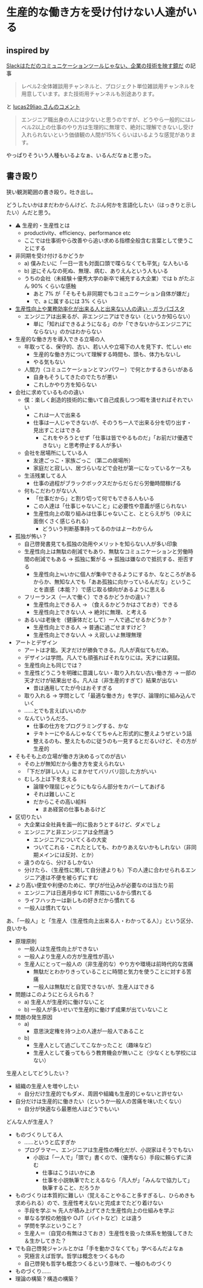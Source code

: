 # 生産的な働き方を受け付けない人達がいる

## inspired by
[Slackはただのコミュニケーションツールじゃない、企業の技術を映す鏡だ](https://qiita.com/KizashiTakata/items/d442d4a28d147529f1b6) の記事

> レベル2:全体雑談用チャンネルと、プロジェクト単位雑談用チャンネルを用意しています。また技術用チャンネルも別途あります。

と [lucas29liao さんのコメント](https://qiita.com/KizashiTakata/items/d442d4a28d147529f1b6#comment-f98e13b678a1cc3e0674)

> エンジニア職出身の人には少ないと思うのですが、どうやら一般的にはレベル2以上の仕事のやり方は生理的に無理で、絶対に理解できないし受け入れられないという価値観の人間が15%くらいはいるような感覚があります。

やっぱりそういう人種もいるよなぁ、いるんだなぁと思った。

## 書き殴り
狭い観測範囲の書き殴り。吐き出し。

どうしたいかはまだわからんけど、たぶん何かを言語化したい（はっきりと示したい）んだと思う。

- :warning: 生産的・生産性とは
  - productivity、efficiency、performance etc
  - ここでは仕事術やら改善やら追い求める指標全般含む言葉として使うことにする
- 非同期を受け付けるかどうか
  - a) 僕みたいに「一日一言も対面口頭で喋らなくても平気」な人もいる
  - b) 逆にそんなの死ぬ、無理、病む、ありえんという人もいる
  - うちの会社（未経験＋優秀大学の新卒で補充する大企業）では b がたぶん 90% くらいな感触
    - あと 7% が「そもそも非同期でもコミュニケーション自体が嫌だ」
    - で、a に属するには 3% くらい
- [生産性向上や業務効率化が出来る人と出来ない人の違い - ガラパゴスタ](https://www.galapagosta.com/entry/2019/10/26/103754)
  - エンジニアは出来るが、非エンジニアはできない（というか知らない）
    - 単に「知ればできるようになる」のか「できないからエンジニアにならない」のかはわからない
- 生産的な働き方を導入できる立場の人
  - 年取ってる、保守的、古い、若い人や立場下の人を見下す、忙しい etc
    - 生産的な働き方について理解する時間も、頭も、体力もないし
    - やる気もない
  - 人間力（コミュニケーションとマンパワー）で何とかするきらいがある
    - 自身もそうしてきたのでたちが悪い
    - これしかやり方を知らない
- 会社に求めているものの違い
  - 僕：楽しく創造的技術的に働いて自己成長しつつ暇を潰せればそれでいい
    - これは一人で出来る
    - 仕事は一人じゃできないが、そのうち一人で出来る分を切り出す・見出すことはできる
      - これをやろうとせず「仕事は皆でやるものだ」「お前だけ優遇できない」と思考停止する人が多い
  - 会社を居場所にしている人
    - 友達ごっこ・家族ごっこ（第二の居場所）
    - 家庭だと寂しい、居づらいなどで会社が第一になっているケースも
  - 生活残業してる人
    - 仕事の過程がブラックボックスだからだらだら労働時間稼げる
  - 何もこだわりがない人
    - 「仕事だから」と割り切って何でもできる人もいる
    - この人達は「仕事じゃないこと」に必要性や意義が感じられない
    - 生産性向上の取り組みは仕事じゃないこと、ととらえがち（ゆえに面倒くさく感じられる）
      - どういう判断基準持ってるのかはよーわからん
- 孤独が怖い？
  - 自己啓発書見ても孤独の効用やメリットを知らない人が多い印象
  - 生産性向上は無駄の削減でもあり、無駄なコミュニケーションと労働時間の削減でもある → 孤独に繋がる → 孤独は嫌なので抵抗する、拒否する
    - 生産性向上≒いかに個人が集中できるようにするか、なところがあるからか、無知な人でも「ああ孤独に向かっているんだな」ということを直感（本能？）で感じ取る傾向があるように思える
  - フリーランス（一人で働く）できるかどうかの違い？
    - 生産性向上できる人 → （食えるかどうかはさておき）できる
    - 生産性向上できない人 → 絶対に無理、と考える
  - あるいは老後を（健康体だとして）一人で過ごせるかどうか？
    - 生産性向上できる人 → 普通に過ごせますけど？
    - 生産性向上できない人 → え寂しいよ無理無理
- アートとデザイン
  - アートは才能。天才だけが勝負できる。凡人が真似てもだめ。
  - デザインは学問。凡人でも頑張ればそれなりには。天才には窮屈。
  - 生産性向上も同じでは？
  - 生産性どうこうを明確に意識しない・取り入れない古い働き方 → 一部の天才だけが結果出せる。凡人は（非生産的すぎて）結果が出ない
    - 昔は通用してたが今はおそすぎる
  - 取り入れる → 学問として「最適な働き方」を学び、論理的に組み込んでいく
  - ……とでも言えばいいのか
  - なんていうんだろ、
    - 仕事の仕方をプログラミングする、かな
    - テキトーにやるんじゃなくてちゃんと形式的に整えようぜという話
    - 整えるのも、整えたものに従うのも一見するとだるいけど、その方が生産的
- そもそも上の立場が働き方決めるってのが古い
  - その上が無知だから働き方を変えられない
  - 「下だが詳しい人」にまかせてバリバリ回した方がいい
  - むしろ上は下を支える
    - 論理や理屈じゃどうにもならん部分をカバーしてあげる
    - それは難しいこと
    - だからこその高い給料
      - まあ経営の仕事もあるけど
- 区切りたい
  - 大企業は全社員を画一的に扱おうとするけど、ダメでしょ
  - エンジニアと非エンジニアは全然違う
    - エンジニアについてくるの大変
    - ついてこれる・これたとしても、わかりあえないかもしれない（非同期メインには反対、とか）
  - 違うのなら、分けるしかない
  - 分けたら、（生産性に関して自分達よりも）下の人達に合わせられるエンジニア達は不便を被らずにすむ
- より高い便宜や利便のために、学びが仕込みが必要なのは当たり前
  - エンジニアは日進月歩な ICT 界隈にいるから慣れてる
  - ライフハッカーは新しもの好きだから慣れてる
  - 一般人は慣れてない

あ、「一般人」と「生産人（生産性向上出来る人・わかってる人）」という区分、良いかも

- 原理原則
  - 一般人は生産性向上ができない
  - 一般人より生産人の方が生産性が高い
  - 生産人にとって一般人の（非生産的な）やり方や環境は前時代的な苦痛
    - 無駄だとわかりきっていることに時間と気力を使うことに対する苦痛
    - 一般人は無駄だと自覚できないが、生産人はできる
- 問題はこのようにとらえられる？
  - a) 生産人が生産的に働けないこと
  - b) 一般人が多いせいで生産的に働けず成果が出ていないこと
- 問題の発生原因
  - a)
    - 意思決定権を持つ上の人達が一般人であること
  - b) 
    - 生産人として過ごしてこなかったこと（趣味など）
    - 生産人として養ってもらう教育機会が無いこと（少なくとも学校にはない）

生産人としてどうしたい？

- 組織の生産人を増やしたい
  - 自分だけ生産的でもダメ、周囲や組織も生産的じゃないと許せない
- 自分だけは生産的に働きたい（というか一般人の苦痛を味いたくない）
  - 自分が快適なら最悪他人はどうでもいい

どんな人が生産人？

- ものづくりしてる人
  - ……というと広すぎか
  - プログラマー、エンジニアは生産性の権化だが、小説家はそうでもない
    - 小説は「一人で」「頭で」書くので、（優秀なら）手段に頼らずに済む
      - 仕事はこうはいかにあ
      - 仕事を小説執筆でたとえるなら「凡人が」「みんなで協力して」執筆すること、だろうか
- ものづくりは本質的に難しい（覚えることやること多すぎるし、ひらめきも求められる）ので、生産性考えないと完成までたどり着けない
  - 手段を学ぶ ≒ 先人が積み上げてきた生産性向上の仕組みを学ぶ
  - 単なる学校の勉強や OJT（バイトなど）とは違う
  - 学問を学ぶということ？
  - 生産人＝（自覚の有無はさておき）生産性を扱った体系を勉強してきた＆生かしてきた？
- でも自己啓発ジャンルとかは「手を動かさなくても」学べるんだよなぁ
  - 究極言えば哲学。哲学は概念をつくるもの
  - 自己啓発も哲学も概念つくるという意味で、一種のものづくり
- ものづくり……
- 理論の構築？構造の構築？

